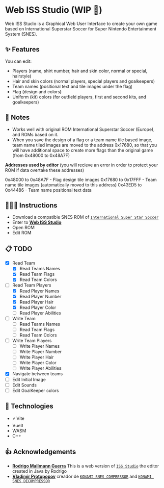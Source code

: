 # Web ISS Studio (WIP 🚧)

Web ISS Studio is a Graphical Web User Interface to create your own game based on International Superstar Soccer for Super Nintendo Entertainment System (SNES).

## ✨ Features

You can edit:

- Players (name, shirt number, hair and skin color, normal or special, hairstyle)
- Hair and skin colors (normal players, special players and goalkeepers)
- Team names (positional text and tile images under the flag)
- Flag (design and colors)
- Uniform (kit) colors (for outfield players, first and second kits, and goalkeepers)

## 📝 Notes
- Works well with original ROM International Superstar Soccer (Europe), and ROMs based on it.
- When you save the design of a flag or a team name tile based image, team name tiled images are moved to the address 0x17680, so that you will have additional space to create more flags than the original game (from 0x48000 to 0x48A7F)

**Addresses used by editor** (you will recieve an error in order to protect your ROM if data overtake these addresses)

0x48000 to 0x48A7F - Flag design tile images
0x17680 to 0x17FFF - Team name tile images (automatically moved to this address)
0x43ED5 to 0x44486 - Team name positional text data

## 👨🏻‍🏫 Instructions
- Download a compatible SNES ROM of [`International Super Star Soccer`](https://wowroms.com/es/roms/super-nintendo/international-superstar-soccer-europe/27942.html) 
- Enter to [**Web ISS Studio**](https://estebanfuentealba.github.io/web-iss-studio/)
- Open ROM
- Edit ROM

## 📋 TODO
- [X] Read Team
    - [x] Read Teams Names
    - [x] Read Team Flags
    - [x] Read Team Colors
- [ ] Read Team Players
    - [x] Read Player Names
    - [x] Read Player Number
    - [x] Read Player Hair
    - [x] Read Player Color
    - [ ] Read Player Abilities
- [ ] Write Team
    - [ ] Read Teams Names
    - [ ] Read Team Flags
    - [ ] Read Team Colors
- [ ] Write Team Players
    - [ ] Write Player Names
    - [ ] Write Player Number
    - [ ] Write Player Hair
    - [ ] Write Player Color
    - [ ] Write Player Abilities
- [x] Navigate between teams
- [ ] Edit Initial Image
- [ ] Edit Sounds
- [ ] Edit GoalKeeper colors
## 🤖 Technologies
- ⚡️ Vite
- Vue3
- WASM
- C++

## 👍 Acknowledgements
-  [**Rodrigo Mallmann Guerra**](https://github.com/rodmguerra) This is a web version of [`ISS Studio`](https://github.com/rodmguerra/issparser) the editor created in Java by Rodrigo
- [**Vladimir Protopopov**](https://github.com/ProtonNoir) creador de [`KONAMI SNES COMPRESSOR`](https://github.com/ProtonNoir/SNES-decompression-tools/blob/master/Konami/konami_c.cpp) and [`KONAMI SNES DECOMPRESSOR`](https://github.com/ProtonNoir/SNES-decompression-tools/blob/master/Konami/konami_d.cpp)
